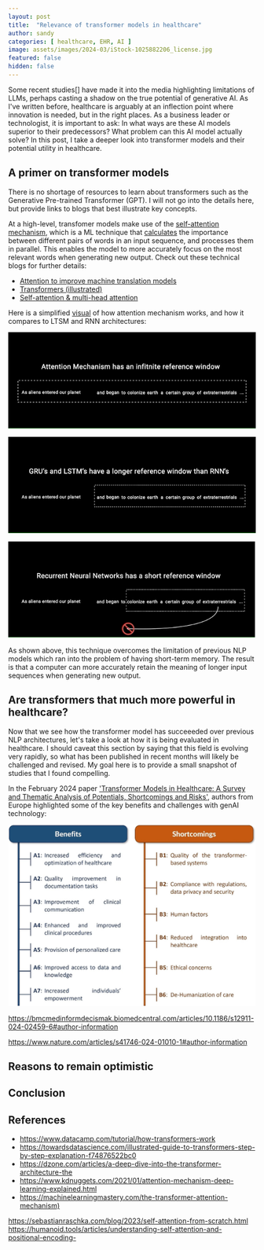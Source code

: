 ```yaml
---
layout: post
title:  "Relevance of transformer models in healthcare"
author: sandy
categories: [ healthcare, EHR, AI ]
image: assets/images/2024-03/iStock-1025882206_license.jpg
featured: false
hidden: false
---
```


Some recent studies[] have made it into the media highlighting limitations of LLMs, perhaps casting a shadow on the true potential of generative AI.  As I've written before, healthcare is arguably at an inflection point where innovation is needed, but in the right places.  As a business leader or technologist, it is important to ask:  In what ways are these AI models superior to their predecessors?  What problem can this AI model actually solve?  In this post, I take a deeper look into transformer models and their potential utility in healthcare.

## A primer on transformer models
There is no shortage of resources to learn about transformers such as the Generative Pre-trained Transformer (GPT).  I will not go into the details here, but provide links to blogs that best illustrate key concepts.  

At a high-level, transfomer models make use of the [self-attention mechanism](https://arxiv.org/abs/1706.03762), which is a ML technique that [calculates](https://armanasq.github.io/nlp/self-attention) the importance between different pairs of words in an input sequence, and processes them in parallel.  This enables the model to more accurately focus on the most relevant words when generating new output.  Check out these technical blogs for further details:
- [Attention to improve machine translation models](https://jalammar.github.io/visualizing-neural-machine-translation-mechanics-of-seq2seq-models-with-attention)
- [Transformers (illustrated)](https://jalammar.github.io/illustrated-transformer)
- [Self-attention & multi-head attention](https://devennn.github.io/2020/self-and-multihead-attention) 

Here is a simplified [visual](https://towardsdatascience.com/illustrated-guide-to-transformers-step-by-step-explanation-f74876522bc0) of how attention mechanism works, and how it compares to LTSM and RNN architectures:

![AttentionMechanism](/assets/images/2024-04/atm.png)

![LSTM](/assets/images/2024-04/lstm.png)

![RNN](/assets/images/2024-04/rnn.png)

As shown above, this technique overcomes the limitation of previous NLP models which ran into the problem of having short-term memory.  The result is that a computer can more accurately retain the meaning of longer input sequences when generating new output. 


## Are transformers that much more powerful in healthcare?
Now that we see how the transformer model has succeeeded over previous NLP architectures, let's take a look at how it is being evaluated in healthcare.  I should caveat this section by saying that this field is evolving very rapidly, so what has been published in recent months will likely be challenged and revised.  My goal here is to provide a small snapshot of studies that I found compelling.  

In the February 2024 paper ['Transformer Models in Healthcare: A Survey and Thematic Analysis of Potentials, Shortcomings and Risks'](https://link.springer.com/article/10.1007/s10916-024-02043-5), authors from Europe highlighted some of the key benefits and challenges with genAI technology:

![Fig1](/assets/images/2024-04/Fig1.png)

https://bmcmedinformdecismak.biomedcentral.com/articles/10.1186/s12911-024-02459-6#author-information

https://www.nature.com/articles/s41746-024-01010-1#author-information

## Reasons to remain optimistic

## Conclusion

## References
+ <https://www.datacamp.com/tutorial/how-transformers-work>
+ https://towardsdatascience.com/illustrated-guide-to-transformers-step-by-step-explanation-f74876522bc0
+ https://dzone.com/articles/a-deep-dive-into-the-transformer-architecture-the
+ <https://www.kdnuggets.com/2021/01/attention-mechanism-deep-learning-explained.html>
+ <https://machinelearningmastery.com/the-transformer-attention-mechanism)>

https://sebastianraschka.com/blog/2023/self-attention-from-scratch.html
https://humanoid.tools/articles/understanding-self-attention-and-positional-encoding-